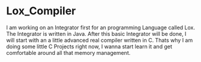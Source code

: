 # Lox_Compiler
I am working on an Integrator first for an programming Language called Lox. The Integrator is written in Java. 
After this basic Integrator will be done, I will start with an a little advanced real compiler written in C.
Thats why I am doing some little C Projects right now, I wanna start learn it and get comfortable around all that memory management.
